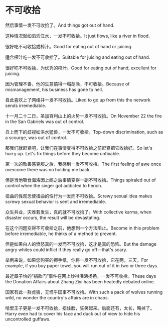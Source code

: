 # 不可收拾

<p><span class="chinese">然后事情一发不可收拾了。</span><span class="english">And things got out of hand.</span></p>

<p><span class="chinese">这种情况就如滔滔江水，一发不可收拾。</span><span class="english">It just flows, like a river in flood.</span></p>

<p><span class="chinese">很好吃不可收拾或榨汁。</span><span class="english">Good for eating out of hand or juicing.</span></p>

<p><span class="chinese">适合榨汁吃一发不可收拾了。</span><span class="english">Suitable for juicing and eating out of hand.</span></p>

<p><span class="chinese">很好吃不可收拾，为优秀的榨汁。</span><span class="english">Good for eating out of hand, excellent for juicing.</span></p>

<p><span class="chinese">因为管理不善，他的生意搞得一塌胡涂，不可收拾。</span><span class="english">Because of mismanagement, his business has gone to hell.</span></p>

<p><span class="chinese">自此喜欢上了网络并一发不可收拾。</span><span class="english">Liked to go up from this the network sends irremediable.</span></p>

<p><span class="chinese">十一月二十二日，圣加百利山上的火势一发不可收拾。</span><span class="english">On November 22 the fire in the San Gabriels was out of control.</span></p>

<p><span class="chinese">自上而下的歧视如洪水猛兽，一发不可收拾。</span><span class="english">Top-down discrimination, such as a scourge, was out of control.</span></p>

<p><span class="chinese">那我们就赶紧吧，让我们在事情变得不可收拾之前赶紧把它收拾好。</span><span class="english">So let's hurry up. Let's fix things before they become unfixable.</span></p>

<p><span class="chinese">第一次的敬畏感克服之后，我感到一发不可收拾。</span><span class="english">The first feeling of awe once overcome there was no holding me back.</span></p>

<p><span class="chinese">但是当他吸食海洛因上瘾之后事情变得一副不可收拾。</span><span class="english">Things spiraled out of control when the singer got addicted to heroin.</span></p>

<p><span class="chinese">扭曲的性观念使扭曲的性行为一发而不可收拾。</span><span class="english">Screwy sexual idea makes screwy sexual behavior is sent and irremediable.</span></p>

<p><span class="chinese">众生共业，灾难若发生，真的就不可收拾了。</span><span class="english">With collective karma, when disaster occurs, the result will be devastating.</span></p>

<p><span class="chinese">在这个问题变得不可收拾之前，他想到一个方法阻止。</span><span class="english">Become in this problem before irremediable, he thinks of a method to prevent.</span></p>

<p><span class="chinese">但是如果白人的愤怒真的一发而不可收拾，这才是真的恐怖。</span><span class="english">But the damage angry whites could inflict if they really go off—that's scary.</span></p>

<p><span class="chinese">举例来说，如果您购买的擦手纸，你将一发不可收拾，它在两，三天。</span><span class="english">For example, if you buy paper towel, you will run out of it in two or three days.</span></p>

<p><span class="chinese">最近章子怡的“捐款门”事件在网上炒得沸沸扬扬，一发不可收拾。</span><span class="english">These days the Donation Affairs about Zhang Ziyi has been heatedly debated online.</span></p>

<p><span class="chinese">国家有此一群虎狼，无怪乎国事不可收拾。</span><span class="english">With such a pack of wolves running wild, no wonder the country's affairs are in chaos.</span></p>

<p><span class="chinese">哈里王子更是一发不可收拾，捂住脸，狂笑起来。后面还有，太长，略掉了。</span><span class="english">Harry even had to cover his face and duck out of view to hide his uncontrolled guffaws.</span></p>

